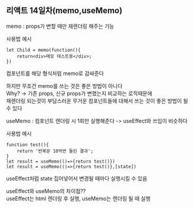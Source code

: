 ## 리액트 14일차(memo,useMemo)  

memo : props가 변할 때만 재렌더링 해주는 기능  

사용법 예시  
```
let Child = memo(function(){
    return<div>메모 테스트용</div>;
})
```
컴포넌트를 해당 형식처럼 memo로 감싸준다  

하지만 무조건 memo를 쓰는 것은 좋은 방법이 아니다  
Why? -> 기존 props, 신규 props가 변했는지 비교하는 로직때문에  
재렌더링 되는것이 부담스러운 무거운 컴포넌트들에 대해서 쓰는 것이 좋은 방법이 될 수 있다  

useMemo : 컴포넌트 렌더링 시 1회만 실행해준다 -> useEffect와 쓰임이 비슷하다  

사용법 예시  
```
function test(){
    return '반복문 10억번 돌린 결과';
}
let result = useMemo(()=>{return test()})
let result = useMemo(()=>{return test()},[state])
```
useEffect처럼 state 집어넣어서 변경될 때마다 실행시킬 수 있음 

useEffect와 useMemo의 차이점??  
useEffect는 html 렌더링 후 실행, useMemo는 렌더링 될 때 실행
